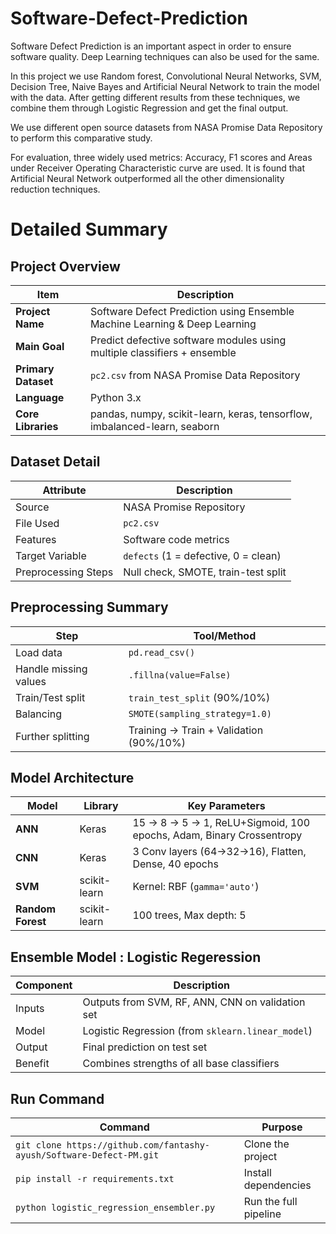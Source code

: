 # Software-Defect-Prediction

Software Defect Prediction is an
important aspect in order to ensure software
quality. Deep Learning techniques can also be
used for the same.

In this project we use Random forest, Convolutional Neural Networks,
SVM, Decision Tree, Naive Bayes and Artificial Neural Network to train the model with the data.
After getting different results from these techniques, we combine them through
Logistic Regression and get the final output.

We use different open source datasets from NASA
Promise Data Repository to perform this
comparative study.

For evaluation, three widely used metrics:
Accuracy, F1 scores and Areas under Receiver
Operating Characteristic curve are used. It is found
that Artificial Neural Network outperformed all the
other dimensionality reduction techniques.

# Detailed Summary

## Project Overview

| Item                | Description                                                                |
| ------------------- | -------------------------------------------------------------------------- |
| **Project Name**    | Software Defect Prediction using Ensemble Machine Learning & Deep Learning |
| **Main Goal**       | Predict defective software modules using multiple classifiers + ensemble   |
| **Primary Dataset** | `pc2.csv` from NASA Promise Data Repository                                |
| **Language**        | Python 3.x                                                                 |
| **Core Libraries**  | pandas, numpy, scikit-learn, keras, tensorflow, imbalanced-learn, seaborn  |

## Dataset Detail

| Attribute           | Description                          |
| ------------------- | ------------------------------------ |
| Source              | NASA Promise Repository              |
| File Used           | `pc2.csv`                            |
| Features            | Software code metrics                |
| Target Variable     | `defects` (1 = defective, 0 = clean) |
| Preprocessing Steps | Null check, SMOTE, train-test split  |

## Preprocessing Summary
| Step                  | Tool/Method                             |
| --------------------- | --------------------------------------- |
| Load data             | `pd.read_csv()`                         |
| Handle missing values | `.fillna(value=False)`                  |
| Train/Test split      | `train_test_split` (90%/10%)            |
| Balancing             | `SMOTE(sampling_strategy=1.0)`          |
| Further splitting     | Training → Train + Validation (90%/10%) |

## Model Architecture

| Model             | Library      | Key Parameters                                                      |
| ----------------- | ------------ | ------------------------------------------------------------------- |
| **ANN**           | Keras        | 15 → 8 → 5 → 1, ReLU+Sigmoid, 100 epochs, Adam, Binary Crossentropy |
| **CNN**           | Keras        | 3 Conv layers (64→32→16), Flatten, Dense, 40 epochs                 |
| **SVM**           | scikit-learn | Kernel: RBF (`gamma='auto'`)                                        |
| **Random Forest** | scikit-learn | 100 trees, Max depth: 5                                             |

## Ensemble Model : Logistic Regeression

| Component | Description                                       |
| --------- | ------------------------------------------------- |
| Inputs    | Outputs from SVM, RF, ANN, CNN on validation set  |
| Model     | Logistic Regression (from `sklearn.linear_model`) |
| Output    | Final prediction on test set                      |
| Benefit   | Combines strengths of all base classifiers        |

## Run Command
| Command                                                              | Purpose               |
| -------------------------------------------------------------------- | --------------------- |
| `git clone https://github.com/fantashy-ayush/Software-Defect-PM.git` | Clone the project     |
| `pip install -r requirements.txt`                                    | Install dependencies  |
| `python logistic_regression_ensembler.py`                            | Run the full pipeline |

